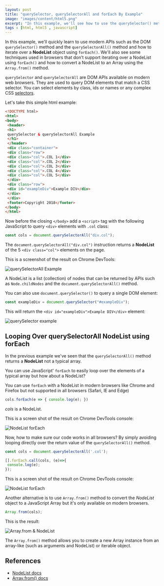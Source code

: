 ```yaml
---
layout: post
title: "querySelector, querySelectorAll and forEach By Example"
image: "images/content/html5.png"
excerpt: "In this example, we'll see how to use the querySelector() method, the querySelectorAll() method and forEach() to iterate over a NodeList object." 
tags : [html, html5 , javascript]
---
```


In this example, we'll quickly learn to use modern APIs such as the DOM `querySelector()` method and the `querySelectorAll()` method and how to iterate over a **NodeList** object using `forEach()`. We'll also see some techniques used in browsers that don't support iterating over a NodeList using `forEach()` and how to convert a NodeList to an Array using the `Array.from()` method.

`querySelector` and `querySelectorAll` are DOM APIs available on modern web browsers. They are used to query DOM elements that match a CSS selector. You can select elements by class, ids or names or any complex CSS [selectors](https://developer.mozilla.org/en-US/docs/Learn/CSS/Introduction_to_CSS/Selectors).

Let's take this simple html example:

```html
<!DOCTYPE html>
<html>
<body>
 <header>
 <h1>
 querySelector & querySelectorAll Example
 </h1>
 </header>
 <div class="container">
 <div class="row">
 <div class="col">.COL 1</div>
 <div class="col">.COL 2</div>
 <div class="col">.COL 3</div>
 <div class="col">.COL 4</div>
 <div class="col">.COL 5</div>
 </div>
 <div class="row">
 <div id="exampleDiv">Example DIV</div>
 </div>
 </div>
 <footer>Copyright 2018</footer>
</body>
</html>
```

Now before the closing `</body>` add a `<script>` tag with the following JavaScript to query `<div>` elements with `.col` class:

```js
const cols = document.querySelectorAll("div.col");
```

The `document.querySelectorAll("div.col")` instruction returns a **NodeList** of the 5 `<div class="col">` elements on the page.

This is a screenshot of the result on Chrome DevTools:

![querySelectorAll Example](https://i.imgur.com/kEqkeQz.png)


A NodeList is a list (collection) of nodes that can be returned by APIs such as `Node.childNodes` and the `document.querySelectorAll()` method.

You can also use `document.querySelector()` to query a single DOM element:

```js
const exampleDiv = document.querySelector("#exampleDiv");
```

This will return the `<div id="exampleDiv">Example DIV</div>` element:

![querySelector example](https://i.imgur.com/C37rzGq.png)


## <a name="querySelectorAll_NodeList_forEach" id="querySelectorAll_NodeList_forEach">Looping Over querySelectorAll NodeList using forEach</a>

In the previous example we've seen that the `querySelectorAll()` method returns a **NodeList** not a typical array. 

You can use JavaScript' `forEach` to easily loop over the elements of a typical array but how about a NodeList?

You can use `forEach` with a NodeList in modern browsers like Chrome and Firefox but not supported in all browsers (Safari, IE and Edge)

```js
cols.forEach(e => { console.log(e); })
```

*cols* is a NodeList.

This is a screen shot of the result on Chrome DevTools console:

![NodeList forEach](https://i.imgur.com/hRgZfpR.png)

Now, how to make sure our code works in all browsers? By simply avoiding looping directly over the return value of the `querySelectorAll()` method.

```js
const cols = document.querySelectorAll('.col');

[].forEach.call(cols, (e)=>{
 console.log(e);
});

```

This is a screen shot of the result on Chrome DevTools console:

![NodeList forEach](https://i.imgur.com/HYF8rS8.png)

Another alternative is to use `Array.from()` method to convert the *NodeList* object to a JavaScript Array but it's only available on modern browsers.

```js
Array.from(cols);
```

This is the result:

![Array.from & NodeList](https://i.imgur.com/cr4KLdx.png)

The `Array.from()` method allows you to create a new Array instance from an array-like (such as arguments and NodeList) or iterable object.

## References

- [NodeList docs](https://developer.mozilla.org/en-US/docs/Web/API/NodeList)
- [Array.from() docs](https://developer.mozilla.org/en-US/docs/Web/JavaScript/Reference/Global_Objects/Array/from)